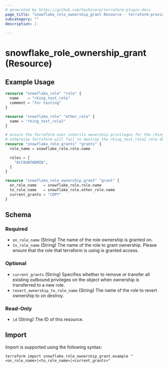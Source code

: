 ```yaml
---
# generated by https://github.com/hashicorp/terraform-plugin-docs
page_title: "snowflake_role_ownership_grant Resource - terraform-provider-snowflake"
subcategory: ""
description: |-
  
---
```


# snowflake_role_ownership_grant (Resource)



## Example Usage

```terraform
resource "snowflake_role" "role" {
  name    = "rking_test_role"
  comment = "for testing"
}

resource "snowflake_role" "other_role" {
  name = "rking_test_role2"
}

# ensure the Terraform user inherits ownership privileges for the rking_test_role role
# otherwise Terraform will fail to destroy the rking_test_role2 role due to insufficient privileges
resource "snowflake_role_grants" "grants" {
  role_name = snowflake_role.role.name

  roles = [
    "ACCOUNTADMIN",
  ]
}

resource "snowflake_role_ownership_grant" "grant" {
  on_role_name   = snowflake_role.role.name
  to_role_name   = snowflake_role.other_role.name
  current_grants = "COPY"
}
```

<!-- schema generated by tfplugindocs -->
## Schema

### Required

- `on_role_name` (String) The name of the role ownership is granted on.
- `to_role_name` (String) The name of the role to grant ownership. Please ensure that the role that terraform is using is granted access.

### Optional

- `current_grants` (String) Specifies whether to remove or transfer all existing outbound privileges on the object when ownership is transferred to a new role.
- `revert_ownership_to_role_name` (String) The name of the role to revert ownership to on destroy.

### Read-Only

- `id` (String) The ID of this resource.

## Import

Import is supported using the following syntax:

```shell
terraform import snowflake_role_ownership_grant.example "<on_role_name>|<to_role_name>|<current_grants>"
```
